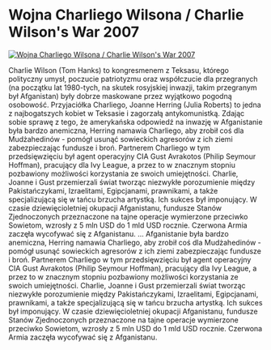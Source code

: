 Wojna Charliego Wilsona / Charlie Wilson's War 2007 
=============
[![Wojna Charliego Wilsona / Charlie Wilson's War 2007 ](http://vidos.pl/images/player.gif)](http://vidos.pl/wojna-charliego-wilsona-charlie-wilson-s-war-2007)

 Charlie Wilson (Tom Hanks) to kongresmenem z Teksasu, którego polityczny umysł, poczucie patriotyzmu oraz współczucie dla przegranych (na początku lat 1980-tych, na skutek rosyjskiej inwazji, takim przegranym był Afganistan) były dobrze maskowane przez wyjątkowo pogodną osobowość. Przyjaciółka Charliego, Joanne Herring (Julia Roberts) to jedna z najbogatszych kobiet w Teksasie i zagorzałą antykomunistką. Zdając sobie sprawę z tego, że amerykańska odpowiedź na inwazję w Afganistanie była bardzo anemiczna, Herring namawia Charliego, aby zrobił coś dla Mudżahedinów - pomógł usunąć sowieckich agresorów z ich ziemi zabezpieczając fundusze i broń. Partnerem Charliego w tym przedsięwzięciu był agent operacyjny CIA Gust Avrakotos (Philip Seymour Hoffman), pracujący dla Ivy League, a przez to w znacznym stopniu pozbawiony możliwości korzystania ze swoich umiejętności. Charlie, Joanne i Gust przemierzali świat tworząc niezwykłe porozumienie między Pakistańczykami, Izraelitami, Egipcjanami, prawnikami, a także specjalizującą się w tańcu brzucha artystką. Ich sukces był imponujący. W czasie dziewięcioletniej okupacji Afganistanu, fundusze Stanów Zjednoczonych przeznaczone na tajne operacje wymierzone przeciwko Sowietom, wzrosły z 5 mln USD do 1 mld USD rocznie. Czerwona Armia zaczęła wycofywać się z Afganistanu.  ... Afganistanie była bardzo anemiczna, Herring namawia Charliego, aby zrobił coś dla Mudżahedinów - pomógł usunąć sowieckich agresorów z ich ziemi zabezpieczając fundusze i broń. Partnerem Charliego w tym przedsięwzięciu był agent operacyjny CIA Gust Avrakotos (Philip Seymour Hoffman), pracujący dla Ivy League, a przez to w znacznym stopniu pozbawiony możliwości korzystania ze swoich umiejętności. Charlie, Joanne i Gust przemierzali świat tworząc niezwykłe porozumienie między Pakistańczykami, Izraelitami, Egipcjanami, prawnikami, a także specjalizującą się w tańcu brzucha artystką. Ich sukces był imponujący. W czasie dziewięcioletniej okupacji Afganistanu, fundusze Stanów Zjednoczonych przeznaczone na tajne operacje wymierzone przeciwko Sowietom, wzrosły z 5 mln USD do 1 mld USD rocznie. Czerwona Armia zaczęła wycofywać się z Afganistanu.
